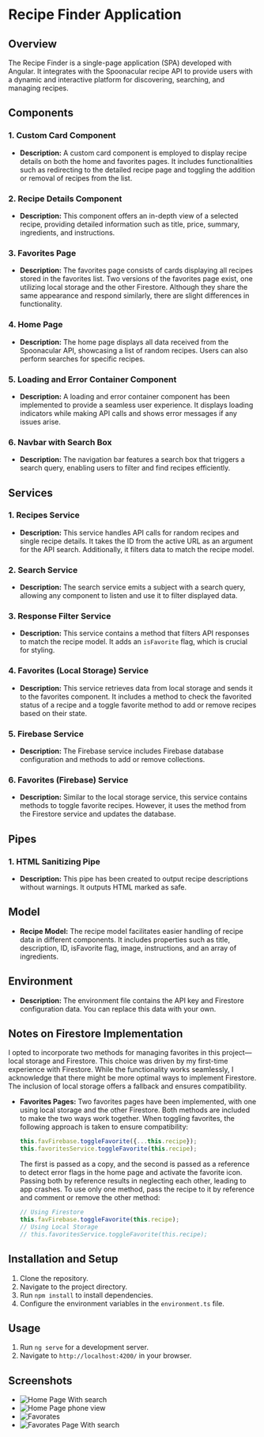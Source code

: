 # Recipe Finder Application

## Overview

The Recipe Finder is a single-page application (SPA) developed with Angular. It integrates with the Spoonacular recipe API to provide users with a dynamic and interactive platform for discovering, searching, and managing recipes.

## Components

### 1. Custom Card Component

- **Description:** A custom card component is employed to display recipe details on both the home and favorites pages. It includes functionalities such as redirecting to the detailed recipe page and toggling the addition or removal of recipes from the list.

### 2. Recipe Details Component

- **Description:** This component offers an in-depth view of a selected recipe, providing detailed information such as title, price, summary, ingredients, and instructions.

### 3. Favorites Page

- **Description:** The favorites page consists of cards displaying all recipes stored in the favorites list. Two versions of the favorites page exist, one utilizing local storage and the other Firestore. Although they share the same appearance and respond similarly, there are slight differences in functionality.

### 4. Home Page

- **Description:** The home page displays all data received from the Spoonacular API, showcasing a list of random recipes. Users can also perform searches for specific recipes.

### 5. Loading and Error Container Component

- **Description:** A loading and error container component has been implemented to provide a seamless user experience. It displays loading indicators while making API calls and shows error messages if any issues arise.

### 6. Navbar with Search Box

- **Description:** The navigation bar features a search box that triggers a search query, enabling users to filter and find recipes efficiently.

## Services

### 1. Recipes Service

- **Description:** This service handles API calls for random recipes and single recipe details. It takes the ID from the active URL as an argument for the API search. Additionally, it filters data to match the recipe model.

### 2. Search Service

- **Description:** The search service emits a subject with a search query, allowing any component to listen and use it to filter displayed data.

### 3. Response Filter Service

- **Description:** This service contains a method that filters API responses to match the recipe model. It adds an `isFavorite` flag, which is crucial for styling.

### 4. Favorites (Local Storage) Service

- **Description:** This service retrieves data from local storage and sends it to the favorites component. It includes a method to check the favorited status of a recipe and a toggle favorite method to add or remove recipes based on their state.

### 5. Firebase Service

- **Description:** The Firebase service includes Firebase database configuration and methods to add or remove collections.

### 6. Favorites (Firebase) Service

- **Description:** Similar to the local storage service, this service contains methods to toggle favorite recipes. However, it uses the method from the Firestore service and updates the database.

## Pipes

### 1. HTML Sanitizing Pipe

- **Description:** This pipe has been created to output recipe descriptions without warnings. It outputs HTML marked as safe.

## Model

- **Recipe Model:** The recipe model facilitates easier handling of recipe data in different components. It includes properties such as title, description, ID, isFavorite flag, image, instructions, and an array of ingredients.

## Environment

- **Description:** The environment file contains the API key and Firestore configuration data. You can replace this data with your own.

## Notes on Firestore Implementation

I opted to incorporate two methods for managing favorites in this project—local storage and Firestore. This choice was driven by my first-time experience with Firestore. While the functionality works seamlessly, I acknowledge that there might be more optimal ways to implement Firestore. The inclusion of local storage offers a fallback and ensures compatibility.

- **Favorites Pages:** Two favorites pages have been implemented, with one using local storage and the other Firestore. Both methods are included to make the two ways work together. When toggling favorites, the following approach is taken to ensure compatibility:
  ```typescript
  this.favFirebase.toggleFavorite({...this.recipe});
  this.favoritesService.toggleFavorite(this.recipe);
  ```
  The first is passed as a copy, and the second is passed as a reference to detect error flags in the home page and activate the favorite icon. Passing both by reference results in neglecting each other, leading to app crashes. To use only one method, pass the recipe to it by reference and comment or remove the other method:
  ```typescript
  // Using Firestore
  this.favFirebase.toggleFavorite(this.recipe);
  // Using Local Storage
  // this.favoritesService.toggleFavorite(this.recipe);
  ```

## Installation and Setup

1. Clone the repository.
2. Navigate to the project directory.
3. Run `npm install` to install dependencies.
4. Configure the environment variables in the `environment.ts` file.

## Usage

1. Run `ng serve` for a development server.
2. Navigate to `http://localhost:4200/` in your browser.

## Screenshots

- ![Home Page With search](screenShots/Screenshot%202023-12-18%20201419.png)
- ![Home Page phone view](screenShots/Screenshot%202023-12-18%20201556.png)
- ![Favorates](screenShots/Screenshot%202023-12-18%20201115.png)
- ![Favorates Page With search](screenShots/Screenshot%202023-12-18%20201222.png)